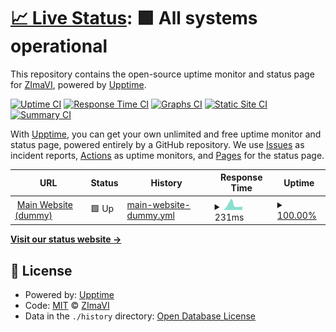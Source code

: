 # [📈 Live Status](https://zimavi.github.io/uptime-webs): <!--live status--> **🟩 All systems operational**

This repository contains the open-source uptime monitor and status page for [ZImaVI](https://zimavi.github.io/uptime-webs), powered by [Upptime](https://github.com/upptime/upptime).

[![Uptime CI](https://github.com/zimavi/uptime-webs/workflows/Uptime%20CI/badge.svg)](https://github.com/zimavi/uptime-webs/actions?query=workflow%3A%22Uptime+CI%22)
[![Response Time CI](https://github.com/zimavi/uptime-webs/workflows/Response%20Time%20CI/badge.svg)](https://github.com/zimavi/uptime-webs/actions?query=workflow%3A%22Response+Time+CI%22)
[![Graphs CI](https://github.com/zimavi/uptime-webs/workflows/Graphs%20CI/badge.svg)](https://github.com/zimavi/uptime-webs/actions?query=workflow%3A%22Graphs+CI%22)
[![Static Site CI](https://github.com/zimavi/uptime-webs/workflows/Static%20Site%20CI/badge.svg)](https://github.com/zimavi/uptime-webs/actions?query=workflow%3A%22Static+Site+CI%22)
[![Summary CI](https://github.com/zimavi/uptime-webs/workflows/Summary%20CI/badge.svg)](https://github.com/zimavi/uptime-webs/actions?query=workflow%3A%22Summary+CI%22)

With [Upptime](https://upptime.js.org), you can get your own unlimited and free uptime monitor and status page, powered entirely by a GitHub repository. We use [Issues](https://github.com/zimavi/uptime-webs/issues) as incident reports, [Actions](https://github.com/zimavi/uptime-webs/actions) as uptime monitors, and [Pages](https://zimavi.github.io/uptime-webs) for the status page.

<!--start: status pages-->
<!-- This summary is generated by Upptime (https://github.com/upptime/upptime) -->
<!-- Do not edit this manually, your changes will be overwritten -->
<!-- prettier-ignore -->
| URL | Status | History | Response Time | Uptime |
| --- | ------ | ------- | ------------- | ------ |
| <img alt="" src="https://icons.duckduckgo.com/ip3/google.com.ico" height="13"> [Main Website (dummy)](https://google.com) | 🟩 Up | [main-website-dummy.yml](https://github.com/zimavi/uptime-webs/commits/HEAD/history/main-website-dummy.yml) | <details><summary><img alt="Response time graph" src="./graphs/main-website-dummy/response-time-week.png" height="20"> 231ms</summary><br><a href="https://status.zimavi.net.ua/history/main-website-dummy"><img alt="Response time 192" src="https://img.shields.io/endpoint?url=https%3A%2F%2Fraw.githubusercontent.com%2Fzimavi%2Fuptime-webs%2FHEAD%2Fapi%2Fmain-website-dummy%2Fresponse-time.json"></a><br><a href="https://status.zimavi.net.ua/history/main-website-dummy"><img alt="24-hour response time 163" src="https://img.shields.io/endpoint?url=https%3A%2F%2Fraw.githubusercontent.com%2Fzimavi%2Fuptime-webs%2FHEAD%2Fapi%2Fmain-website-dummy%2Fresponse-time-day.json"></a><br><a href="https://status.zimavi.net.ua/history/main-website-dummy"><img alt="7-day response time 231" src="https://img.shields.io/endpoint?url=https%3A%2F%2Fraw.githubusercontent.com%2Fzimavi%2Fuptime-webs%2FHEAD%2Fapi%2Fmain-website-dummy%2Fresponse-time-week.json"></a><br><a href="https://status.zimavi.net.ua/history/main-website-dummy"><img alt="30-day response time 184" src="https://img.shields.io/endpoint?url=https%3A%2F%2Fraw.githubusercontent.com%2Fzimavi%2Fuptime-webs%2FHEAD%2Fapi%2Fmain-website-dummy%2Fresponse-time-month.json"></a><br><a href="https://status.zimavi.net.ua/history/main-website-dummy"><img alt="1-year response time 192" src="https://img.shields.io/endpoint?url=https%3A%2F%2Fraw.githubusercontent.com%2Fzimavi%2Fuptime-webs%2FHEAD%2Fapi%2Fmain-website-dummy%2Fresponse-time-year.json"></a></details> | <details><summary><a href="https://status.zimavi.net.ua/history/main-website-dummy">100.00%</a></summary><a href="https://status.zimavi.net.ua/history/main-website-dummy"><img alt="All-time uptime 99.98%" src="https://img.shields.io/endpoint?url=https%3A%2F%2Fraw.githubusercontent.com%2Fzimavi%2Fuptime-webs%2FHEAD%2Fapi%2Fmain-website-dummy%2Fuptime.json"></a><br><a href="https://status.zimavi.net.ua/history/main-website-dummy"><img alt="24-hour uptime 100.00%" src="https://img.shields.io/endpoint?url=https%3A%2F%2Fraw.githubusercontent.com%2Fzimavi%2Fuptime-webs%2FHEAD%2Fapi%2Fmain-website-dummy%2Fuptime-day.json"></a><br><a href="https://status.zimavi.net.ua/history/main-website-dummy"><img alt="7-day uptime 100.00%" src="https://img.shields.io/endpoint?url=https%3A%2F%2Fraw.githubusercontent.com%2Fzimavi%2Fuptime-webs%2FHEAD%2Fapi%2Fmain-website-dummy%2Fuptime-week.json"></a><br><a href="https://status.zimavi.net.ua/history/main-website-dummy"><img alt="30-day uptime 100.00%" src="https://img.shields.io/endpoint?url=https%3A%2F%2Fraw.githubusercontent.com%2Fzimavi%2Fuptime-webs%2FHEAD%2Fapi%2Fmain-website-dummy%2Fuptime-month.json"></a><br><a href="https://status.zimavi.net.ua/history/main-website-dummy"><img alt="1-year uptime 99.98%" src="https://img.shields.io/endpoint?url=https%3A%2F%2Fraw.githubusercontent.com%2Fzimavi%2Fuptime-webs%2FHEAD%2Fapi%2Fmain-website-dummy%2Fuptime-year.json"></a></details>

<!--end: status pages-->

[**Visit our status website →**](https://zimavi.github.io/uptime-webs)

## 📄 License

- Powered by: [Upptime](https://github.com/upptime/upptime)
- Code: [MIT](./LICENSE) © [ZImaVI](https://zimavi.github.io/uptime-webs)
- Data in the `./history` directory: [Open Database License](https://opendatacommons.org/licenses/odbl/1-0/)
